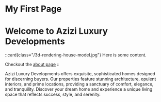 # My First Page

# Welcome to Azizi Luxury Developments

::card{class="/3d-rendering-house-model.jpg"}
Here is some content.

Checkout the [about page](/about)
::

Azizi Luxury Developments offers exquisite, sophisticated homes designed for discerning buyers. Our properties feature stunning architecture, opulent interiors, and prime locations, providing a sanctuary of comfort, elegance, and tranquility. Discover your dream home and experience a unique living space that reflects success, style, and serenity.

<!-- 
::MyAlert
![house](/public/3d-rendering-house-model.jpg)
:: -->
